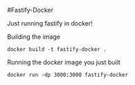 #Fastify-Docker 

Just running fastify in docker!

Building the image

`
docker build -t fastify-docker .
`

Running the docker image you just built

`
docker run -dp 3000:3000 fastify-docker
`
